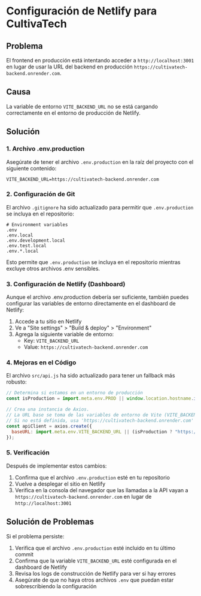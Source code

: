 # Configuración de Netlify para CultivaTech

## Problema
El frontend en producción está intentando acceder a `http://localhost:3001` en lugar de usar la URL del backend en producción `https://cultivatech-backend.onrender.com`.

## Causa
La variable de entorno `VITE_BACKEND_URL` no se está cargando correctamente en el entorno de producción de Netlify.

## Solución

### 1. Archivo .env.production
Asegúrate de tener el archivo `.env.production` en la raíz del proyecto con el siguiente contenido:

```
VITE_BACKEND_URL=https://cultivatech-backend.onrender.com
```

### 2. Configuración de Git
El archivo `.gitignore` ha sido actualizado para permitir que `.env.production` se incluya en el repositorio:

```
# Environment variables
.env
.env.local
.env.development.local
.env.test.local
.env.*.local
```

Esto permite que `.env.production` se incluya en el repositorio mientras excluye otros archivos .env sensibles.

### 3. Configuración de Netlify (Dashboard)
Aunque el archivo .env.production debería ser suficiente, también puedes configurar las variables de entorno directamente en el dashboard de Netlify:

1. Accede a tu sitio en Netlify
2. Ve a "Site settings" > "Build & deploy" > "Environment"
3. Agrega la siguiente variable de entorno:
   - Key: `VITE_BACKEND_URL`
   - Value: `https://cultivatech-backend.onrender.com`

### 4. Mejoras en el Código
El archivo `src/api.js` ha sido actualizado para tener un fallback más robusto:

```javascript
// Determina si estamos en un entorno de producción
const isProduction = import.meta.env.PROD || window.location.hostname.includes('netlify.app');

// Crea una instancia de Axios.
// La URL base se toma de las variables de entorno de Vite (VITE_BACKEND_URL).
// Si no está definida, usa 'https://cultivatech-backend.onrender.com' en producción o 'http://localhost:3001' en desarrollo.
const apiClient = axios.create({
  baseURL: import.meta.env.VITE_BACKEND_URL || (isProduction ? "https://cultivatech-backend.onrender.com" : "http://localhost:3001"),
});
```

### 5. Verificación
Después de implementar estos cambios:

1. Confirma que el archivo `.env.production` esté en tu repositorio
2. Vuelve a desplegar el sitio en Netlify
3. Verifica en la consola del navegador que las llamadas a la API vayan a `https://cultivatech-backend.onrender.com` en lugar de `http://localhost:3001`

## Solución de Problemas

Si el problema persiste:

1. Verifica que el archivo `.env.production` esté incluido en tu último commit
2. Confirma que la variable `VITE_BACKEND_URL` esté configurada en el dashboard de Netlify
3. Revisa los logs de construcción de Netlify para ver si hay errores
4. Asegúrate de que no haya otros archivos `.env` que puedan estar sobrescribiendo la configuración